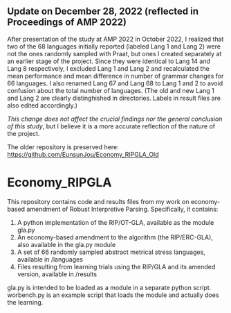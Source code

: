 ## Update on December 28, 2022 (reflected in Proceedings of AMP 2022)

After presentation of the study at AMP 2022 in October 2022, I realized that two of the 68 languages initially reported (labeled Lang 1 and Lang 2) were not the ones randomly sampled with Praat, but ones I created separately at an earlier stage of the project. Since they were identical to Lang 14 and Lang 8 respectively, I excluded Lang 1 and Lang 2 and recalculated the mean performance and mean difference in number of grammar changes for 66 languages. I also renamed Lang 67 and Lang 68 to Lang 1 and 2 to avoid confusion about the total number of languages. (The old and new Lang 1 and Lang 2 are clearly distinghished in directories. Labels in result files are also edited accordingly.)

*This change does not affect the crucial findings nor the general conclusion of this study*, but I believe it is a more accurate reflection of the nature of the project.

The older repository is preserved here: https://github.com/EunsunJou/Economy_RIPGLA_Old

# Economy_RIPGLA

This repository contains code and results files from my work on economy-based amendment of Robust Interpretive Parsing.
Specifically, it contains:

1. A python implementation of the RIP/OT-GLA, available as the module gla.py
2. An economy-based amendment to the algorithm (the RIP/ERC-GLA), also available in the gla.py module
3. A set of 66 randomly sampled abstract metrical stress languages, available in /languages
4. Files resulting from learning trials using the RIP/GLA and its amended version, available in /results

gla.py is intended to be loaded as a module in a separate python script.
worbench.py is an example script that loads the module and actually does the learning.
